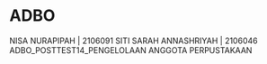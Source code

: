 # ADBO

NISA NURAPIPAH | 2106091
SITI SARAH ANNASHRIYAH | 2106046
ADBO_POSTTEST14_PENGELOLAAN ANGGOTA PERPUSTAKAAN
